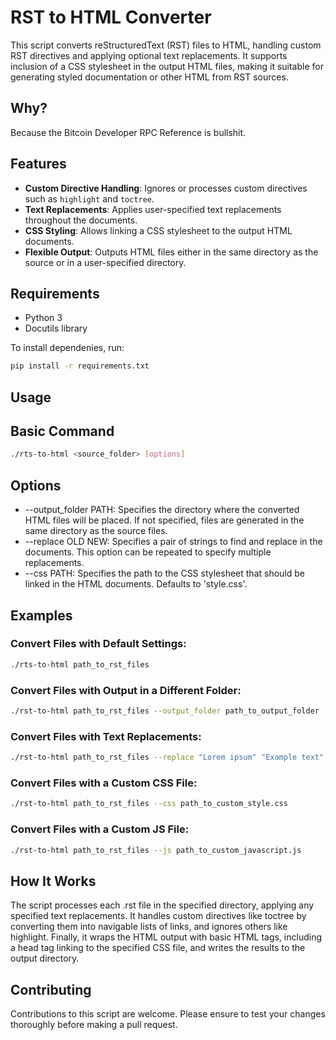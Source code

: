 # RST to HTML Converter

This script converts reStructuredText (RST) files to HTML, handling custom RST directives and applying optional text replacements. It supports inclusion of a CSS stylesheet in the output HTML files, making it suitable for generating styled documentation or other HTML from RST sources.

## Why?

Because the Bitcoin Developer RPC Reference is bullshit.

## Features

- **Custom Directive Handling**: Ignores or processes custom directives such as `highlight` and `toctree`.
- **Text Replacements**: Applies user-specified text replacements throughout the documents.
- **CSS Styling**: Allows linking a CSS stylesheet to the output HTML documents.
- **Flexible Output**: Outputs HTML files either in the same directory as the source or in a user-specified directory.

## Requirements

- Python 3
- Docutils library

To install dependenies, run:

```bash
pip install -r requirements.txt
```

## Usage

## Basic Command

```bash
./rts-to-html <source_folder> [options]
```

## Options
* --output_folder PATH: Specifies the directory where the converted HTML files will be placed. If not specified, files are generated in the same directory as the source files.
* --replace OLD NEW: Specifies a pair of strings to find and replace in the documents. This option can be repeated to specify multiple replacements.
* --css PATH: Specifies the path to the CSS stylesheet that should be linked in the HTML documents. Defaults to 'style.css'.


## Examples

### Convert Files with Default Settings:

```bash
./rts-to-html path_to_rst_files
```

### Convert Files with Output in a Different Folder:

```bash
./rst-to-html path_to_rst_files --output_folder path_to_output_folder
```

### Convert Files with Text Replacements:

```bash
./rst-to-html path_to_rst_files --replace "Lorem ipsum" "Example text"
```

### Convert Files with a Custom CSS File:

```bash
./rst-to-html path_to_rst_files --css path_to_custom_style.css
```

### Convert Files with a Custom JS File:

```bash
./rst-to-html path_to_rst_files --js path_to_custom_javascript.js
```

## How It Works

The script processes each .rst file in the specified directory, applying any specified text replacements. It handles custom directives like toctree by converting them into navigable lists of links, and ignores others like highlight. Finally, it wraps the HTML output with basic HTML tags, including a head tag linking to the specified CSS file, and writes the results to the output directory.

## Contributing

Contributions to this script are welcome. Please ensure to test your changes thoroughly before making a pull request.